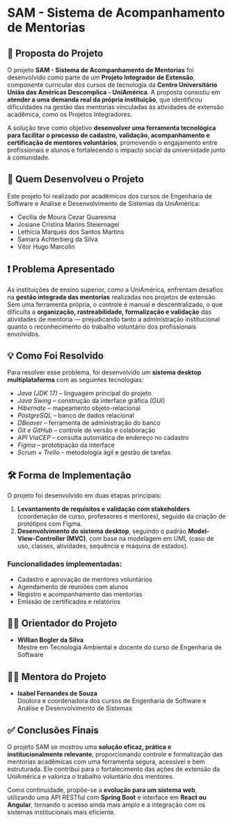 # SAM - Sistema de Acompanhamento de Mentorias

## 📌 Proposta do Projeto

O projeto **SAM - Sistema de Acompanhamento de Mentorias** foi desenvolvido como parte de um **Projeto Integrador de Extensão**, componente curricular dos cursos de tecnologia da **Centro Universitário União das Américas Descomplica - UniAmérica**. A proposta consistiu em **atender a uma demanda real da própria instituição**, que identificou dificuldades na gestão das mentorias vinculadas às atividades de extensão acadêmica, como os Projetos Integradores.

A solução teve como objetivo **desenvolver uma ferramenta tecnológica para facilitar o processo de cadastro, validação, acompanhamento e certificação de mentores voluntários**, promovendo o engajamento entre profissionais e alunos e fortalecendo o impacto social da universidade junto à comunidade.

## 👥 Quem Desenvolveu o Projeto

Este projeto foi realizado por acadêmicos dos cursos de Engenharia de Software e Análise e Desenvolvimento de Sistemas da UniAmérica:

- Cecília de Moura Cezar Quaresma  
- Josiane Cristina Marins Steiernagel  
- Lethicia Marques dos Santos Martins  
- Samara Achterberg da Silva  
- Vitor Hugo Marcolin

## ❗ Problema Apresentado

As instituições de ensino superior, como a UniAmérica, enfrentam desafios na **gestão integrada das mentorias** realizadas nos projetos de extensão. Sem uma ferramenta própria, o controle é manual e descentralizado, o que dificulta a **organização, rastreabilidade, formalização e validação** das atividades de mentoria — prejudicando tanto a administração institucional quanto o reconhecimento do trabalho voluntário dos profissionais envolvidos.

## 💡 Como Foi Resolvido

Para resolver esse problema, foi desenvolvido um **sistema desktop multiplataforma** com as seguintes tecnologias:

- *Java (JDK 17)* – linguagem principal do projeto  
- *Java Swing* – construção da interface gráfica (GUI)  
- *Hibernate* – mapeamento objeto-relacional  
- *PostgreSQL* – banco de dados relacional  
- *DBeaver* – ferramenta de administração do banco  
- *Git e GitHub* – controle de versão e colaboração  
- *API ViaCEP* – consulta automática de endereço no cadastro  
- *Figma* – prototipação da interface  
- *Scrum + Trello* – metodologia ágil e gestão de tarefas

## 🛠️ Forma de Implementação

O projeto foi desenvolvido em duas etapas principais:

1. **Levantamento de requisitos e validação com stakeholders** (coordenação de curso, professores e mentores), seguido da criação de protótipos com Figma.
2. **Desenvolvimento do sistema desktop**, seguindo o padrão **Model-View-Controller (MVC)**, com base na modelagem em UML (caso de uso, classes, atividades, sequência e máquina de estados).

### Funcionalidades implementadas:
- Cadastro e aprovação de mentores voluntários
- Agendamento de reuniões com alunos
- Registro e acompanhamento das mentorias
- Emissão de certificados e relatórios

## 👨‍🏫 Orientador do Projeto

- **Willian Bogler da Silva**  
Mestre em Tecnologia Ambiental e docente do curso de Engenharia de Software

## 👩‍🎓 Mentora do Projeto

- **Isabel Fernandes de Souza**  
Doutora e coordenadora dos cursos de Engenharia de Software e Análise e Desenvolvimento de Sistemas

## ✅ Conclusões Finais

O projeto SAM se mostrou uma **solução eficaz, prática e institucionalmente relevante**, proporcionando controle e formalização das mentorias acadêmicas com uma ferramenta segura, acessível e bem estruturada. Ele contribui para o fortalecimento das ações de extensão da UniAmérica e valoriza o trabalho voluntário dos mentores.

Como continuidade, propõe-se a **evolução para um sistema web**, utilizando uma API RESTful com **Spring Boot** e interface em **React ou Angular**, tornando o acesso ainda mais amplo e a integração com os sistemas institucionais mais eficiente.
